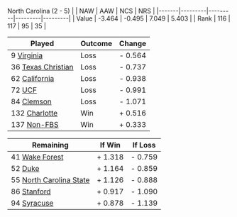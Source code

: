 North Carolina (2 - 5)
|       |   NAW   |   AAW   |   NCS   |   NRS   |
|-------|---------|---------|---------|---------|
| Value |  -3.464 |  -0.495 |   7.049 |   5.403 |
| Rank  |     116 |     117 |      95 |      35 |

| Played                    | Outcome    |  Change  |
|---------------------------|------------|----------|
|   9 [Virginia              ](Virginia.md)| Loss       | -  0.564 |
|  36 [Texas Christian       ](TexasChristian.md)| Loss       | -  0.737 |
|  62 [California            ](California.md)| Loss       | -  0.938 |
|  72 [UCF                   ](UCF.md)| Loss       | -  0.991 |
|  84 [Clemson               ](Clemson.md)| Loss       | -  1.071 |
| 132 [Charlotte             ](Charlotte.md)| Win        | +  0.516 |
| 137 [Non-FBS               ](NonFBS.md)| Win        | +  0.333 |

| Remaining                 |  If Win  |  If Loss |
|---------------------------|----------|----------|
|  41 [Wake Forest           ](WakeForest.md)| +  1.318 | -  0.759 |
|  52 [Duke                  ](Duke.md)| +  1.164 | -  0.859 |
|  55 [North Carolina State  ](NorthCarolinaState.md)| +  1.126 | -  0.888 |
|  86 [Stanford              ](Stanford.md)| +  0.917 | -  1.090 |
|  94 [Syracuse              ](Syracuse.md)| +  0.878 | -  1.139 |

